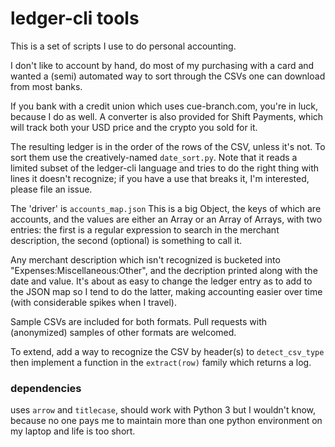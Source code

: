 # ledger-cli tools

This is a set of scripts I use to do personal accounting.

I don't like to account by hand, do most of my purchasing with a
card and wanted a (semi) automated way to sort through the CSVs
one can download from most banks.

If you bank with a credit union which uses cue-branch.com, you're
in luck, because I do as well. A converter is also provided for
Shift Payments, which will track both your USD price and the crypto
you sold for it.

The resulting ledger is in the order of the rows of the CSV, unless
it's not. To sort them use the creatively-named `date_sort.py`. Note
that it reads a limited subset of the ledger-cli language and tries
to do the right thing with lines it doesn't recognize; if you have a
use that breaks it, I'm interested, please file an issue.

The 'driver' is `accounts_map.json` This is a big Object, the keys
of which are accounts, and the values are either an Array or an
Array of Arrays, with two entries: the first is a regular expression
to search in the merchant description, the second (optional) is
something to call it.

Any merchant description which isn't recognized is bucketed into
"Expenses:Miscellaneous:Other", and the decription printed along with
the date and value.  It's about as easy to change the ledger entry as to
add to the JSON map so I tend to do the latter, making accounting easier
over time (with considerable spikes when I travel).

Sample CSVs are included for both formats. Pull requests with (anonymized)
samples of other formats are welcomed.

To extend, add a way to recognize the CSV by header(s) to `detect_csv_type`
then implement a function in the `extract(row)` family which returns a log.


### dependencies

uses `arrow` and `titlecase`, should work with Python 3 but I wouldn't know,
because no one pays me to maintain more than one python environment on my laptop and life is too short.



